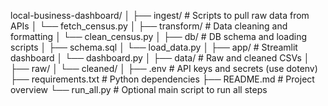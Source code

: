 local-business-dashboard/
│
├── ingest/                # Scripts to pull raw data from APIs
│   └── fetch_census.py
│
├── transform/             # Data cleaning and formatting
│   └── clean_census.py
│
├── db/                    # DB schema and loading scripts
│   ├── schema.sql
│   └── load_data.py
│
├── app/                   # Streamlit dashboard
│   └── dashboard.py
│
├── data/                  # Raw and cleaned CSVs
│   ├── raw/
│   └── cleaned/
│
├── .env                   # API keys and secrets (use dotenv)
├── requirements.txt       # Python dependencies
├── README.md              # Project overview
└── run_all.py             # Optional main script to run all steps

